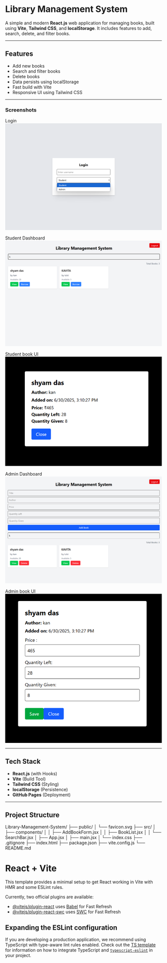 # Library Management System

A simple and modern **React.js** web application for managing books, built using **Vite**, **Tailwind CSS**, and **localStorage**. It includes features to add, search, delete, and filter books.

---

##  Features

-  Add new books
-  Search and filter books
-  Delete books
-  Data persists using localStorage
-  Fast build with Vite
-  Responsive UI using Tailwind CSS

---
### Screenshots
Login
![Login](src/screenshots/login.png)

Student Dashboard
![Student Dashboard](src/screenshots/student-dash.png)

Student book UI
![Student book UI](src/screenshots/student-ui.png)

Admin Dashboard
![Admin Dashboard](src/screenshots/admin-dash.png)

Admin book UI
![Admin book UI](src/screenshots/admin-ui.png)


----

##  Tech Stack

- **React.js** (with Hooks)
- **Vite** (Build Tool)
- **Tailwind CSS** (Styling)
- **localStorage** (Persistence)
- **GitHub Pages** (Deployment)

---

##  Project Structure

Library-Management-System/
├── public/
│ └── favicon.svg
├── src/
│ ├── components/
│ │ ├── AddBookForm.jsx
│ │ ├── BookList.jsx
│ │ └── SearchBar.jsx
│ ├── App.jsx
│ ├── main.jsx
│ └── index.css
├── .gitignore
├── index.html
├── package.json
├── vite.config.js
└── README.md



# React + Vite

This template provides a minimal setup to get React working in Vite with HMR and some ESLint rules.

Currently, two official plugins are available:

- [@vitejs/plugin-react](https://github.com/vitejs/vite-plugin-react/blob/main/packages/plugin-react) uses [Babel](https://babeljs.io/) for Fast Refresh
- [@vitejs/plugin-react-swc](https://github.com/vitejs/vite-plugin-react/blob/main/packages/plugin-react-swc) uses [SWC](https://swc.rs/) for Fast Refresh

## Expanding the ESLint configuration

If you are developing a production application, we recommend using TypeScript with type-aware lint rules enabled. Check out the [TS template](https://github.com/vitejs/vite/tree/main/packages/create-vite/template-react-ts) for information on how to integrate TypeScript and [`typescript-eslint`](https://typescript-eslint.io) in your project.
